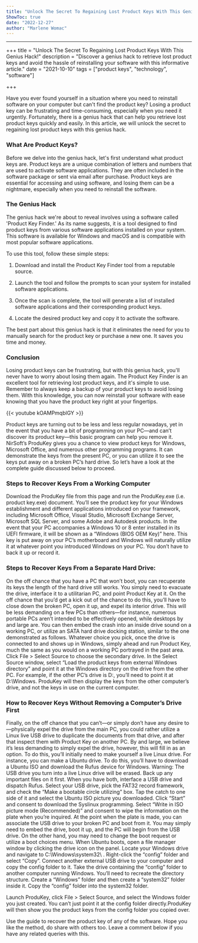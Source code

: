```yaml
---
title: "Unlock The Secret To Regaining Lost Product Keys With This Genius Hack!"
ShowToc: true 
date: "2022-12-27"
author: "Marlene Womac"
---
```

*****
+++
title = "Unlock The Secret To Regaining Lost Product Keys With This Genius Hack!"
description = "Discover a genius hack to retrieve lost product keys and avoid the hassle of reinstalling your software with this informative article."
date = "2021-10-10"
tags = ["product keys", "technology", "software"]

+++

Have you ever found yourself in a situation where you need to reinstall software on your computer but can't find the product key? Losing a product key can be frustrating and time-consuming, especially when you need it urgently. Fortunately, there is a genius hack that can help you retrieve lost product keys quickly and easily. In this article, we will unlock the secret to regaining lost product keys with this genius hack.

### What Are Product Keys?

Before we delve into the genius hack, let's first understand what product keys are. Product keys are a unique combination of letters and numbers that are used to activate software applications. They are often included in the software package or sent via email after purchase. Product keys are essential for accessing and using software, and losing them can be a nightmare, especially when you need to reinstall the software.

### The Genius Hack

The genius hack we're about to reveal involves using a software called 'Product Key Finder.' As its name suggests, it is a tool designed to find product keys from various software applications installed on your system. This software is available for Windows and macOS and is compatible with most popular software applications.

To use this tool, follow these simple steps:

1. Download and install the Product Key Finder tool from a reputable source.

2. Launch the tool and follow the prompts to scan your system for installed software applications.

3. Once the scan is complete, the tool will generate a list of installed software applications and their corresponding product keys.

4. Locate the desired product key and copy it to activate the software.

The best part about this genius hack is that it eliminates the need for you to manually search for the product key or purchase a new one. It saves you time and money.

### Conclusion

Losing product keys can be frustrating, but with this genius hack, you'll never have to worry about losing them again. The Product Key Finder is an excellent tool for retrieving lost product keys, and it's simple to use. Remember to always keep a backup of your product keys to avoid losing them. With this knowledge, you can now reinstall your software with ease knowing that you have the product key right at your fingertips.

{{< youtube kOAMPmqblGY >}} 



Product keys are turning out to be less and less regular nowadays, yet in the event that you have a bit of programming on your PC—and can’t discover its product key—this basic program can help you remove it. NirSoft’s ProduKey gives you a chance to view product keys for Windows, Microsoft Office, and numerous other programming programs. It can demonstrate the keys from the present PC, or you can utilize it to see the keys put away on a broken PC’s hard drive. So let’s have a look at the complete guide discussed below to proceed.

 
### Steps to Recover Keys From a Working Computer
 

Download the ProduKey file from this page and run the ProduKey.exe (i.e. product key.exe) document. You’ll see the product key for your Windows establishment and different applications introduced on your framework, including Microsoft Office, Visual Studio, Microsoft Exchange Server, Microsoft SQL Server, and some Adobe and Autodesk products.
In the event that your PC accompanies a Windows 10 or 8 enter installed in its UEFI firmware, it will be shown as a “Windows (BIOS OEM Key)” here. This key is put away on your PC’s motherboard and Windows will naturally utilize it at whatever point you introduced Windows on your PC. You don’t have to back it up or record it.

 
### Steps to Recover Keys From a Separate Hard Drive:
 

On the off chance that you have a PC that won’t boot, you can recuperate its keys the length of the hard drive still works. You simply need to evacuate the drive, interface it to a utilitarian PC, and point Product Key at it.
On the off chance that you’d get a kick out of the chance to do this, you’ll have to close down the broken PC, open it up, and expel its interior drive. This will be less demanding on a few PCs than others—for instance, numerous portable PCs aren’t intended to be effectively opened, while desktops by and large are.
You can then embed the crash into an inside drive sound on a working PC, or utilize an SATA hard drive docking station, similar to the one demonstrated as follows. Whatever choice you pick, once the drive is connected to and shows up in Windows, simply ahead and run Product Key, much the same as you would on a working PC portrayed in the past area.
Click File > Select Source to choose the secondary drive.
In the Select Source window, select “Load the product keys from external Windows directory” and point it at the Windows directory on the drive from the other PC.
For example, if the other PC’s drive is D:, you’ll need to point it at D:\Windows.
ProduKey will then display the keys from the other computer’s drive, and not the keys in use on the current computer.

 
### How to Recover Keys Without Removing a Computer’s Drive First
 

Finally, on the off chance that you can’t—or simply don’t have any desire to—physically expel the drive from the main PC, you could rather utilize a Linux live USB drive to duplicate the documents from that drive, and after that inspect them with Product Key on another PC. By and large, we believe it’s less demanding to simply expel the drive, however, this will fill in as an option.
To do this, you’ll initially need to make yourself a live Linux drive. For instance, you can make a Ubuntu drive. To do this, you’ll have to download a Ubuntu ISO and download the Rufus device for Windows.
Warning: The USB drive you turn into a live Linux drive will be erased. Back up any important files on it first.
When you have both, interface a USB drive and dispatch Rufus. Select your USB drive, pick the FAT32 record framework, and check the “Make a bootable circle utilizing” box. Tap the catch to one side of it and select the Ubuntu ISO picture you downloaded.
Click “Start” and consent to download the Syslinux programming. Select “Write in ISO picture mode (Recommended)” and consent to wipe the information on the plate when you’re inquired.
At the point when the plate is made, you can associate the USB drive to your broken PC and boot from it. You may simply need to embed the drive, boot it up, and the PC will begin from the USB drive. On the other hand, you may need to change the boot request or utilize a boot choices menu.
When Ubuntu boots, open a file manager window by clicking the drive icon on the panel. Locate your Windows drive and navigate to C:\Windows\system32\ .
Right-click the “config” folder and select “Copy”. Connect another external USB drive to your computer and copy the config folder to it.
Take the drive containing the “config” folder to another computer running Windows.
You’ll need to recreate the directory structure. Create a “Windows” folder and then create a “system32” folder inside it. Copy the “config” folder into the system32 folder.

Launch ProduKey, click File > Select Source, and select the Windows folder you just created. You can’t just point it at the config folder directly.ProduKey will then show you the product keys from the config folder you copied over.



Use the guide to recover the product key of any of the software. Hope you like the method, do share with others too. Leave a comment below if you have any related queries with this.





